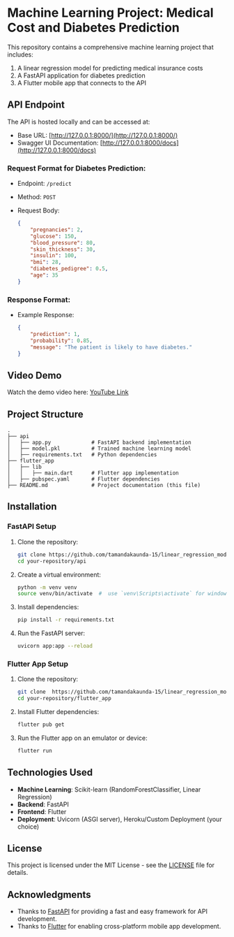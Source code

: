 # Machine Learning Project: Medical Cost and Diabetes Prediction

This repository contains a comprehensive machine learning project that includes:
1. A linear regression model for predicting medical insurance costs
2. A FastAPI application for diabetes prediction
3. A Flutter mobile app that connects to the API

## API Endpoint

The API is hosted locally and can be accessed at:
- Base URL: [http://127.0.0.1:8000/](http://127.0.0.1:8000/)
- Swagger UI Documentation: [http://127.0.0.1:8000/docs](http://127.0.0.1:8000/docs)

### Request Format for Diabetes Prediction:
- Endpoint: `/predict`
- Method: `POST`
- Request Body:

    ```json
    {
        "pregnancies": 2,
        "glucose": 150,
        "blood_pressure": 80,
        "skin_thickness": 30,
        "insulin": 100,
        "bmi": 28,
        "diabetes_pedigree": 0.5,
        "age": 35
    }
    ```

### Response Format:
- Example Response:

    ```json
    {
        "prediction": 1,
        "probability": 0.85,
        "message": "The patient is likely to have diabetes."
    }
    ```

## Video Demo

Watch the demo video here: [YouTube Link](https://youtu.be/your-video-id)

## Project Structure

```
.
├── api
│   ├── app.py             # FastAPI backend implementation
│   ├── model.pkl          # Trained machine learning model
│   ├── requirements.txt   # Python dependencies
├── flutter_app
│   ├── lib
│   │   ├── main.dart      # Flutter app implementation
│   ├── pubspec.yaml       # Flutter dependencies
├── README.md              # Project documentation (this file)
```

## Installation

### FastAPI Setup
1. Clone the repository:
    ```bash
    git clone https://github.com/tamandakaunda-15/linear_regression_model.git
    cd your-repository/api
    ```

2. Create a virtual environment:
    ```bash
    python -m venv venv
    source venv/bin/activate  #  use `venv\Scripts\activate` for windows
    ```

3. Install dependencies:
    ```bash
    pip install -r requirements.txt
    ```

4. Run the FastAPI server:

    ```bash
    uvicorn app:app --reload
    ```

### Flutter App Setup
1. Clone the repository:

    ```bash
    git clone  https://github.com/tamandakaunda-15/linear_regression_model.git
    cd your-repository/flutter_app
    ```

2. Install Flutter dependencies:

    ```bash
    flutter pub get
    ```

3. Run the Flutter app on an emulator or device:

    ```bash
    flutter run
    ```

## Technologies Used
- **Machine Learning**: Scikit-learn (RandomForestClassifier, Linear Regression)
- **Backend**: FastAPI
- **Frontend**: Flutter
- **Deployment**: Uvicorn (ASGI server), Heroku/Custom Deployment (your choice)

## License
This project is licensed under the MIT License - see the [LICENSE](LICENSE) file for details.

## Acknowledgments
- Thanks to [FastAPI](https://fastapi.tiangolo.com/) for providing a fast and easy framework for API development.
- Thanks to [Flutter](https://flutter.dev/) for enabling cross-platform mobile app development.

